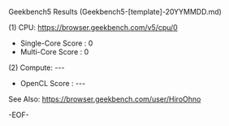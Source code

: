 
Geekbench5 Results (Geekbench5-[template]-20YYMMDD.md)

(1) CPU: https://browser.geekbench.com/v5/cpu/0

* Single-Core Score : 0
* Multi-Core Score  : 0

(2) Compute: ---

* OpenCL Score : ---

See Also:
https://browser.geekbench.com/user/HiroOhno

-EOF-
